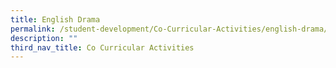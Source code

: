```yaml
---
title: English Drama
permalink: /student-development/Co-Curricular-Activities/english-drama/
description: ""
third_nav_title: Co Curricular Activities
---
```


